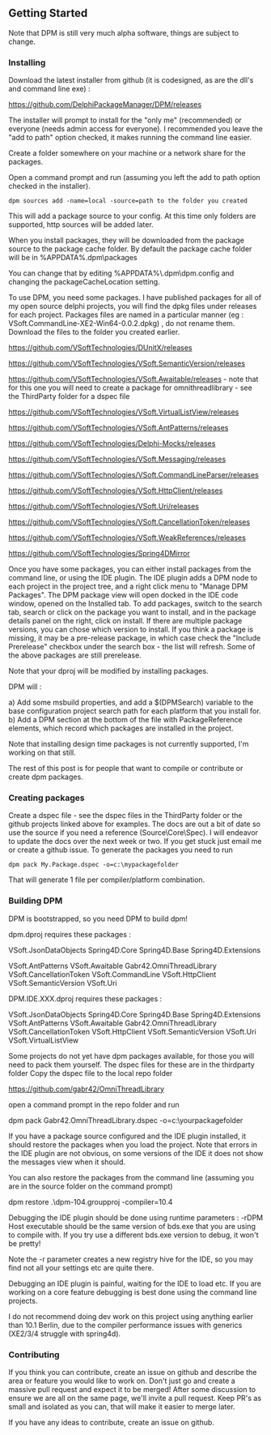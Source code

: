 ## Getting Started

Note that DPM is still very much alpha software, things are subject to change.

### Installing

Download the latest installer from github (it is codesigned, as are the dll's and command line exe) :

https://github.com/DelphiPackageManager/DPM/releases

The installer will prompt to install for the "only me" (recommended) or everyone (needs admin access for everyone). I recommended you leave the "add to path" option checked, it makes running the command line easier.

Create a folder somewhere on your machine or a network share for the packages.

Open a command prompt and run (assuming you left the add to path option checked in the installer).

`dpm sources add -name=local -source=path to the folder you created`

This will add a package source to your config. At this time only folders are supported, http sources will be added later.

When you install packages, they will be downloaded from the package source to the package cache folder. By default the package cache folder will be in %APPDATA%\.dpm\packages

You can change that by editing %APPDATA%\\.dpm\dpm.config and changing the packageCacheLocation setting.

To use DPM, you need some packages. I have published packages for all of my open source delphi projects, you will find the dpkg files under releases for each project. Packages files are named in a particular manner (eg : VSoft.CommandLine-XE2-Win64-0.0.2.dpkg) , do not rename them. Download the files to the folder you created earlier.

https://github.com/VSoftTechnologies/DUnitX/releases

https://github.com/VSoftTechnologies/VSoft.SemanticVersion/releases

https://github.com/VSoftTechnologies/VSoft.Awaitable/releases - note that for this one you will need to create a package for omnithreadlibrary - see the ThirdParty folder for a dspec file

https://github.com/VSoftTechnologies/VSoft.VirtualListView/releases

https://github.com/VSoftTechnologies/VSoft.AntPatterns/releases

https://github.com/VSoftTechnologies/Delphi-Mocks/releases

https://github.com/VSoftTechnologies/VSoft.Messaging/releases

https://github.com/VSoftTechnologies/VSoft.CommandLineParser/releases

https://github.com/VSoftTechnologies/VSoft.HttpClient/releases

https://github.com/VSoftTechnologies/VSoft.Uri/releases

https://github.com/VSoftTechnologies/VSoft.CancellationToken/releases

https://github.com/VSoftTechnologies/VSoft.WeakReferences/releases

https://github.com/VSoftTechnologies/Spring4DMirror

Once you have some packages, you can either install packages from the command line, or using the IDE plugin. The IDE plugin adds a DPM node to each project in the project tree,
and a right click menu to "Manage DPM Packages". The DPM package view will open docked in the IDE code window, opened on the Installed tab. To add packages, switch to the search
tab, search or click on the package you want to install, and in the package details panel on the right, click on install. If there are multiple package versions, you can chose
which version to install. If you think a package is missing, it may be a pre-release package, in which case check the "Include Prerelease" checkbox under the search box - the list
will refresh. Some of the above packages are still prerelease.

Note that your dproj will be modified by installing packages.

DPM will :

a) Add some msbuild properties, and add a $(DPMSearch) variable to the base configuration project search path for each platform that you install for.
b) Add a DPM section at the bottom of the file with PackageReference elements, which record which packages are installed in the project.

Note that installing design time packages is not currently supported, I'm working on that still.

The rest of this post is for people that want to compile or contribute or create dpm packages.

### Creating packages

Create a dspec file - see the dspec files in the ThirdParty folder or the github projects linked above for examples. The docs are out a bit of date so use the source if you need a reference (Source\Core\Spec). I will endeavor to update the docs over the next week or two. If you get stuck just email me or create a github issue.
To generate the packages you need to run

`dpm pack My.Package.dspec -o=c:\mypackagefolder`

That will generate 1 file per compiler/platform combination.

### Building DPM

DPM is bootstrapped, so you need DPM to build dpm!

dpm.dproj requires these packages :

VSoft.JsonDataObjects 
Spring4D.Core 
Spring4D.Base 
Spring4D.Extensions

VSoft.AntPatterns
VSoft.Awaitable
Gabr42.OmniThreadLibrary
VSoft.CancellationToken
VSoft.CommandLine
VSoft.HttpClient
VSoft.SemanticVersion
VSoft.Uri

DPM.IDE.XXX.dproj requires these packages :

VSoft.JsonDataObjects
Spring4D.Core
Spring4D.Base
Spring4D.Extensions
VSoft.AntPatterns
VSoft.Awaitable
Gabr42.OmniThreadLibrary
VSoft.CancellationToken
VSoft.HttpClient
VSoft.SemanticVersion
VSoft.Uri
VSoft.VirtualListView

Some projects do not yet have dpm packages available, for those you will need to pack them yourself. The dspec files for these are in the thirdparty folder Copy the dspec file to the local repo folder

https://github.com/gabr42/OmniThreadLibrary

open a command prompt in the repo folder and run

dpm pack Gabr42.OmniThreadLibrary.dspec -o=c:\yourpackagefolder

If you have a package source configured and the IDE plugin installed, it should restore the packages when you load the project. Note that errors in the IDE plugin are not obvious, on some versions of the IDE it does not show the messages view when it should.

You can also restore the packages from the command line (assuming you are in the source folder on the command prompt)

dpm restore .\dpm-104.groupproj -compiler=10.4

Debugging the IDE plugin should be done using runtime parameters : -rDPM
Host executable should be the same version of bds.exe that you are using to compile with. If you try use a different bds.exe version to debug, it won't be pretty!

Note the -r parameter creates a new registry hive for the IDE, so you may find not all your settings etc are quite there.

Debugging an IDE plugin is painful, waiting for the IDE to load etc. If you are working on a core feature debugging is best done using the command line projects.

I do not recommend doing dev work on this project using anything earlier than 10.1 Berlin, due to the compiler performance issues with generics (XE2/3/4 struggle with spring4d).

### Contributing

If you think you can contribute, create an issue on github and describe the area or feature you would like to work on. Don't just go and create a massive pull request and expect it to be merged! After some discussion to ensure we are all on the same page, we'll invite a pull request. Keep PR's as small and isolated as you can, that will make it easier to merge later.

If you have any ideas to contribute, create an issue on github.
